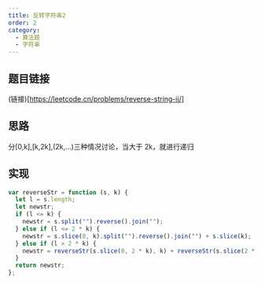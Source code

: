```yaml
---
title: 反转字符串2
order: 2
category:
  - 算法题
  - 字符串
---
```


## 题目链接

(链接)[https://leetcode.cn/problems/reverse-string-ii/]

## 思路

分[0,k],[k,2k],(2k,...)三种情况讨论，当大于 2k，就进行递归

## 实现

```js
var reverseStr = function (s, k) {
  let l = s.length;
  let newstr;
  if (l <= k) {
    newstr = s.split("").reverse().join("");
  } else if (l <= 2 * k) {
    newstr = s.slice(0, k).split("").reverse().join("") + s.slice(k);
  } else if (l > 2 * k) {
    newstr = reverseStr(s.slice(0, 2 * k), k) + reverseStr(s.slice(2 * k), k);
  }
  return newstr;
};
```
